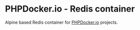 PHPDocker.io - Redis container
==================================

Alpine based Redis container for [PHPDocker.io](http://phpdocker.io) projects.
